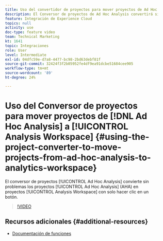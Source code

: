 ```yaml
---
title: Uso del convertidor de proyectos para mover proyectos de Ad Hoc Analysis a Analytics Workspace
description: El Conversor de proyectos de Ad Hoc Analysis convertirá sin problemas los proyectos de Ad Hoc Analysis (AHA) en proyectos de Analysis Workspace con solo hacer clic en un botón.
feature: Integración de Experience Cloud
topics: null
activity: use
doc-type: feature video
team: Technical Marketing
kt: 1641
topic: Integraciones
role: User
level: Intermediate
exl-id: 04dfc59e-d7a8-4477-bc98-2bd63debf81f
source-git-commit: 32424f3f2b05952fe4df9ea91dcbe51684cee905
workflow-type: tm+mt
source-wordcount: '89'
ht-degree: 24%

---
```


# Uso del Conversor de proyectos para mover proyectos de [!DNL Ad Hoc Analysis] a [!UICONTROL Analysis Workspace] {#using-the-project-converter-to-move-projects-from-ad-hoc-analysis-to-analytics-workspace}

El conversor de proyectos [!UICONTROL Ad Hoc Analysis] convierte sin problemas los proyectos [!UICONTROL Ad Hoc Analysis] (AHA) en proyectos [!UICONTROL Analysis Workspace] con solo hacer clic en un botón.

>[!VIDEO](https://video.tv.adobe.com/v/23118/?quality=12)

## Recursos adicionales {#additional-resources}

* [Documentación de funciones](https://marketing.adobe.com/resources/help/en_US/analytics/aha2aw/)
